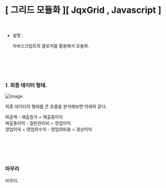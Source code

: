 # [  그리드 모듈화  ][ JqxGrid , Javascript ] <br><br>





- 설명 : <br>

     자바스크립트의 클로저를 활용해서 모듈화. <br>

     

     
     




<br><br><br><br>





### 1. 최종 데이터 형태. <br>

![image](https://user-images.githubusercontent.com/54452587/129153854-2b724d60-3baf-4603-afb8-a201e9dd9724.png)

최종 데이터의 형태를 큰 흐름을 분석해보면 아래와 같다. <br>

매출액 - 매출원가 = 매출총이익 <br>
매출총이익 - 일반관리비 = 영업이익 <br>
영업이익 + 영업외수익 - 영업외비용 = 경상이익 <br>



<br><br><br><br>





### 마무리 <br>

마무리. <br><br>


<br><br><br><br>





